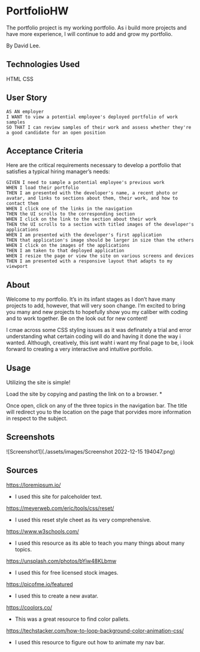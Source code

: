 # PortfolioHW
The portfolio project is my working portfolio. As i build more projects and have more experience, I will continue to add and grow my portfolio.

By David Lee.

## Technologies Used
HTML
CSS

## User Story
```
AS AN employer
I WANT to view a potential employee's deployed portfolio of work samples
SO THAT I can review samples of their work and assess whether they're a good candidate for an open position
```

## Acceptance Criteria

Here are the critical requirements necessary to develop a portfolio that satisfies a typical hiring manager’s needs:

```
GIVEN I need to sample a potential employee's previous work
WHEN I load their portfolio
THEN I am presented with the developer's name, a recent photo or avatar, and links to sections about them, their work, and how to contact them 
WHEN I click one of the links in the navigation
THEN the UI scrolls to the corresponding section
WHEN I click on the link to the section about their work
THEN the UI scrolls to a section with titled images of the developer's applications
WHEN I am presented with the developer's first application
THEN that application's image should be larger in size than the others
WHEN I click on the images of the applications
THEN I am taken to that deployed application
WHEN I resize the page or view the site on various screens and devices
THEN I am presented with a responsive layout that adapts to my viewport
```

## About
Welcome to my portfolio. It’s in its infant stages as I don’t have many projects to add, however, that will very soon change. I’m excited to bring you many and new projects to hopefully show you my caliber with coding and to work together. Be on the look out for new content!

I cmae across some CSS styling issues as it was definately a trial and error understanding what certain coding will do and having it done the way i wanted. Although, creatively, this isnt waht i want my final page to be, i look forward to creating a very interactive and intuitive portfolio.

## Usage
Utilizing the site is simple! 

Load the site by copying and pasting the link on to a browser.
* 

Once open, click on any of the three topics in the navigation bar. The title will redirect you to the location on the page that porvides more information in respect to the subject. 

## Screenshots
![Screenshot1](./assets/images/Screenshot 2022-12-15 194047.png)

## Sources
https://loremipsum.io/
* I used this site for palceholder text.

https://meyerweb.com/eric/tools/css/reset/
* I used this reset style cheet as its very comprehensive.

https://www.w3schools.com/
* I used this resource as its able to teach you many things about many topics.

https://unsplash.com/photos/bYiw48KLbmw
* I used this for free licensed stock images.

https://picofme.io/featured
* I used this to create a new avatar.

https://coolors.co/
* This was a great resource to find color pallets.

https://techstacker.com/how-to-loop-background-color-animation-css/
* I used this resource to figure out how to animate my nav bar.


